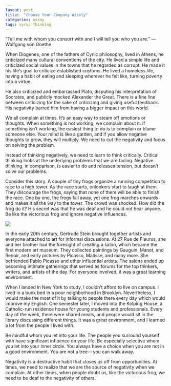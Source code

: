 ```yaml
---
layout: post
title:  "Choose Your Company Wisely"
categories: essay
tags: syrus thinking
---
```


“Tell me with whom you consort with and I will tell you who you are.”
— Wolfgang von Goethe

When Diogenes, one of the fathers of Cynic philosophy, lived in Athens, he criticized many cultural conventions of the city. He lived a simple life and criticized social values in the towns that he regarded as corrupt. He made it his life’s goal to criticize established customs. He lived a homeless life, having a habit of eating and sleeping wherever he felt like, turning poverty into a virtue.

He also criticized and embarrassed Plato, disputing his interpretation of Socrates, and publicly mocked Alexander the Great. There is a fine line between criticizing for the sake of criticizing and giving useful feedback. His negativity barred him from having a bigger impact on this world.

We all complain at times. It’s an easy way to steam off emotions or thoughts. When something is not working, we complain about it. If something isn’t working, the easiest thing to do is to complain or blame someone else. Your mind is like a garden, and if you allow negative thoughts to grow, they will multiply. We need to cut the negativity and focus on solving the problem.

Instead of thinking negatively, we need to learn to think critically. Critical thinking looks at the underlying problems that we are facing. Negative thinking, in comparison, is easier to do and releases tension, but doesn’t solve our problems.

Consider this story. A couple of tiny frogs organize a running competition to race to a high tower. As the race starts, onlookers start to laugh at them. They discourage the frogs, saying that none of them will be able to finish the race. One by one, the frogs fall away, yet one frog marches onwards and makes it all the way to the tower. The crowd was shocked. How did the frog do it? His secret was that he was deaf and he could not hear anyone. Be like the victorious frog and ignore negative influences.

<img src="http://note.link.com.de/media/choose-company-wisely.jpg" />

In the early 20th century, Gertrude Stein brought together artists and everyone attached to art for informal discussions. At 27 Rue de Fleurus, she and her brother had the foresight of creating a salon, which became the first modern art museum. They collected paintings by Gauguin, Manet, and Renoir, and early pictures by Picasso, Matisse, and many more. She befriended Pablo Picasso and other influential artists. The salons ended up becoming intimate gatherings that served as forums for the top thinkers, writers, and artists of the day. For everyone involved, it was a great learning environment.

When I landed in New York to study, I couldn’t afford to live on campus. I lived in a bunk bed in a poor neighborhood in Brooklyn. Nevertheless, I would make the most of it by talking to people there every day which would improve my English. One semester later, I moved into the Kolping House, a Catholic-run residence house for young students and professionals. Every day of the week, there were shared meals, and people would sit in the library discussing different things. It was a great environment, and I learned a lot from the people I lived with.

Be mindful whom you let into your life. The people you surround yourself with have significant influence on your life. Be especially selective whom you let into your inner circle. You always have a choice when you are not in a good environment. You are not a tree — you can walk away.

Negativity is a destructive habit that closes us off from opportunities. At times, we need to realize that we are the source of negativity when we complain. At other times, when people doubt us, like the victorious frog, we need to be deaf to the negativity of others.
